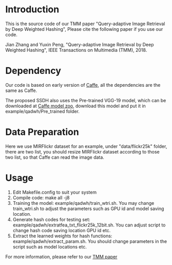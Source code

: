 # Introduction
This is the source code of our TMM paper "Query-adaptive Image Retrieval by Deep Weighted Hashing", Please cite the following paper if you use our code.

Jian Zhang and Yuxin Peng, "Query-adaptive Image Retrieval by Deep Weighted Hashing", IEEE Transactions on Multimedia (TMM), 2018.

# Dependency
Our code is based on early version of [Caffe](https://github.com/BVLC/caffe), all the dependencies are the same as Caffe.

The proposed SSDH also uses the Pre-trained VGG-19 model, which can be downloaded at [Caffe model zoo](https://gist.github.com/ksimonyan/3785162f95cd2d5fee77#file-readme-md), download this model and put it in example/qadwh/Pre_trained folder.

# Data Preparation
Here we use MIRFlickr dataset for an example, under "data/flickr25k" folder, there are two list, you should resize MIRFlickr dataset according to those two list, so that Caffe can read the image data.

# Usage

1. Edit Makefile.config to suit your system
2. Compile code: make all -j8
3. Training the model: example/qadwh/train_wtri.sh. You may change train_wtri.sh to adjust the parameters such as GPU id and model saving location.
4. Generate hash codes for testing set: example/qadwh/extratfea_txt_flickr25k_12bit.sh. You can adjust script to change hash code saving location GPU id etc.
5. Extract the learned weights for hash functions: example/qadwh/extract_param.sh. You should change parameters in the script such as model locations etc.

For more information, please refer to our [TMM paper](https://arxiv.org/abs/1612.02541)